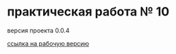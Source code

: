 # практическая работа № 10
версия проекта 0.0.4
 
[ссылка на рабочую версию](https://biowulf513.github.io/)
